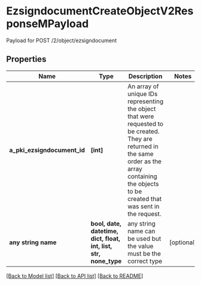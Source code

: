 # EzsigndocumentCreateObjectV2ResponseMPayload

Payload for POST /2/object/ezsigndocument

## Properties
Name | Type | Description | Notes
------------ | ------------- | ------------- | -------------
**a_pki_ezsigndocument_id** | **[int]** | An array of unique IDs representing the object that were requested to be created.  They are returned in the same order as the array containing the objects to be created that was sent in the request. | 
**any string name** | **bool, date, datetime, dict, float, int, list, str, none_type** | any string name can be used but the value must be the correct type | [optional]

[[Back to Model list]](../README.md#documentation-for-models) [[Back to API list]](../README.md#documentation-for-api-endpoints) [[Back to README]](../README.md)


